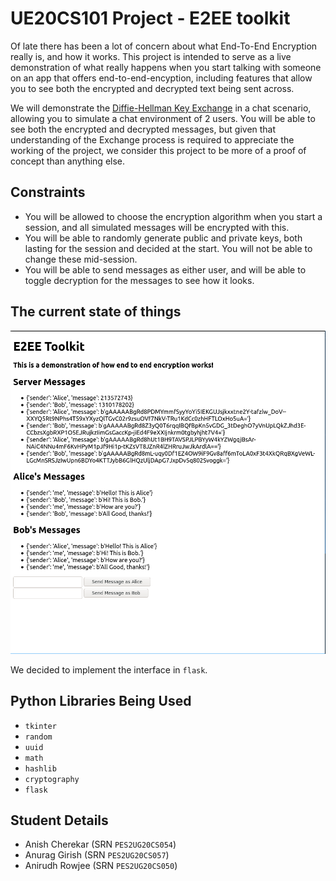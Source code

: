 # UE20CS101 Project - E2EE toolkit

Of late there has been a lot of concern about what End-To-End Encryption really is, and how it works. This project is intended to serve as a live demonstration of what really happens when you start talking with someone on an app that offers end-to-end-encyption, including features that allow you to see both the encrypted and decrypted text being sent across.

We will demonstrate the [Diffie-Hellman Key Exchange](https://en.wikipedia.org/wiki/Diffie%E2%80%93Hellman_key_exchange) in a chat scenario, allowing you to simulate a chat environment of 2 users. You will be able to see both the encrypted and decrypted messages, but given that understanding of the Exchange process is required to appreciate the working of the project, we consider this project to be more of a proof of concept than anything else.

## Constraints
* You will be allowed to choose the encryption algorithm when you start a session, and all simulated messages will be encrypted with this.
* You will be able to randomly generate public and private keys, both lasting for the session and decided at the start. You will not be able to change these mid-session.
* You will be able to send messages as either user, and will be able to toggle decryption for the messages to see how it looks. 

## The current state of things
![](./ui.png)

We decided to implement the interface in `flask`.


## Python Libraries Being Used
* `tkinter`
* `random`
* `uuid`
* `math`
* `hashlib`
* `cryptography`
* `flask`

## Student Details
* Anish Cherekar (SRN `PES2UG20CS054`)
* Anurag Girish (SRN `PES2UG20CS057`)
* Anirudh Rowjee (SRN `PES2UG20CS050`)
